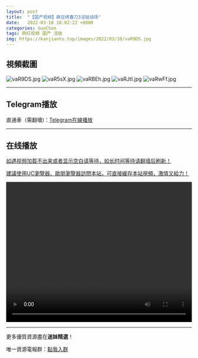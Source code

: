 ```yaml
---
layout: post
title:  "【国产视频】麻豆绣春刀3淫娃战场"
date:   2022-03-18 10:02:22 +0800
categories: GuoChan
tags: 网红视频 国产 淫娃
img: https://kanjiantu.top/images/2022/03/18/vaR9DS.jpg
---
```



## 視頻截圖

![vaR9DS.jpg](https://kanjiantu.top/images/2022/03/18/vaR9DS.jpg)
![vaR5sX.jpg](https://kanjiantu.top/images/2022/03/18/vaR5sX.jpg)
![vaRBEh.jpg](https://kanjiantu.top/images/2022/03/18/vaRBEh.jpg)
![vaRJtI.jpg](https://kanjiantu.top/images/2022/03/18/vaRJtI.jpg)
![vaRwFf.jpg](https://kanjiantu.top/images/2022/03/18/vaRwFf.jpg)

* * *
## Telegram播放

直通車（需翻墻)：[Telegram在線播放](https://t.me/mimeijingxuan/192)

* * *
## 在线播放
<u>如遇视频加载不出来或者显示空白请等待，如长时间等待请翻墙后刷新！</u>

<u>建議使用UC瀏覽器、歐朋瀏覽器訪問本站，可直接緩存本站視頻，激情又給力！</u>
<center><video src="https://cdn.publer.io/uploads/videos/62471de7db279731bbdeaafb/dd0adab5296428acc3ac5b577a3f6493.mp4" width="100%" height="380px" controls="controls"></video></center>

* * *
更多優質資源盡在**迷妹精選**！

唯一資源電報群：[點我入群](https://t.me/mimeijingxuan)


